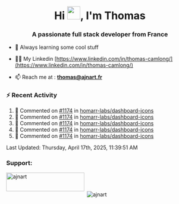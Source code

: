<h1 align="center">Hi <img height="35px" src="https://raw.githubusercontent.com/MartinHeinz/MartinHeinz/master/wave.gif" width="35px"/>, I'm Thomas</h1>
<h3 align="center">A passionate full stack developer from France</h3>

- 🌱 Always learning some cool stuff 

- 👨‍💻 My Linkedin [https://www.linkedin.com/in/thomas-camlong/](https://www.linkedin.com/in/thomas-camlong/)

- 📫 Reach me at : **thomas@ajnart.fr**

### :zap: Recent Activity

<!--RECENT_ACTIVITY:start-->
1. 💬 Commented on [#1174](https://github.com/homarr-labs/dashboard-icons/pull/1174#discussion_r2048503513) in [homarr-labs/dashboard-icons](https://github.com/homarr-labs/dashboard-icons)<br>
2. 💬 Commented on [#1174](https://github.com/homarr-labs/dashboard-icons/pull/1174#discussion_r2048482131) in [homarr-labs/dashboard-icons](https://github.com/homarr-labs/dashboard-icons)<br>
3. 💬 Commented on [#1174](https://github.com/homarr-labs/dashboard-icons/pull/1174#discussion_r2048456818) in [homarr-labs/dashboard-icons](https://github.com/homarr-labs/dashboard-icons)<br>
4. 💬 Commented on [#1174](https://github.com/homarr-labs/dashboard-icons/pull/1174#discussion_r2048451976) in [homarr-labs/dashboard-icons](https://github.com/homarr-labs/dashboard-icons)<br>
5. 💬 Commented on [#1174](https://github.com/homarr-labs/dashboard-icons/pull/1174#discussion_r2048451267) in [homarr-labs/dashboard-icons](https://github.com/homarr-labs/dashboard-icons)<br>
<!--RECENT_ACTIVITY:end-->

<!--RECENT_ACTIVITY:last_update-->
Last Updated: Thursday, April 17th, 2025, 11:39:51 AM
<!--RECENT_ACTIVITY:last_update_end-->
<h3 align="left">Support:</h3>
<p><a href="https://ko-fi.com/ajnart"> <img align="left" src="https://cdn.ko-fi.com/cdn/kofi3.png?v=3" height="50" width="210" alt="ajnart" /></a></p><br><br>

<p>&nbsp;<img align="center" src="https://github-readme-stats.vercel.app/api?username=ajnart&show_icons=true&theme=tokyonight&locale=en" alt="ajnart" /></p>
